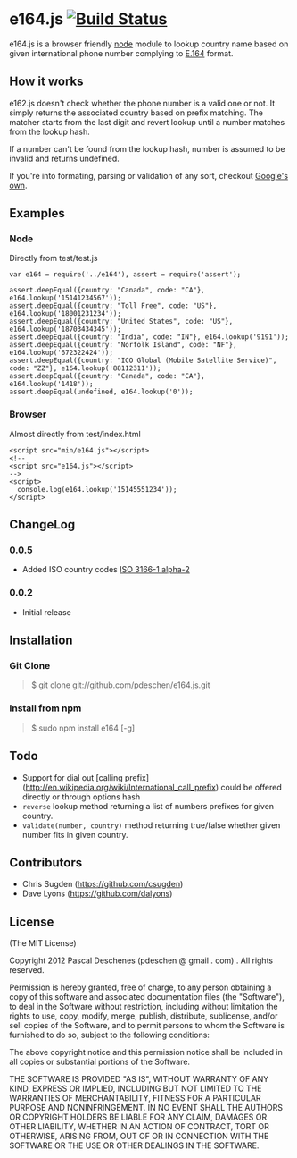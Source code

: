 # e164.js [![Build Status](https://travis-ci.org/pdeschen/e164.js.png?branch=master)](https://travis-ci.org/pdeschen/e164.js) 

e164.js is a browser friendly [node](http://nodejs.org) module to lookup country name 
based on given international phone number complying to [E.164](http://en.wikipedia.org/wiki/E.164) format. 

## How it works

e162.js doesn't check whether the phone number is a valid one or not. It simply returns the associated country based on prefix matching. 
The matcher starts from the last digit and revert lookup until a number matches from the lookup hash.

If a number can't be found from the lookup hash, number is assumed to be invalid and returns undefined.

If you're into formating, parsing or validation of any sort, checkout [Google's own](https://code.google.com/p/libphonenumber/). 

## Examples

### Node

Directly from test/test.js

    var e164 = require('../e164'), assert = require('assert');

    assert.deepEqual({country: "Canada", code: "CA"}, e164.lookup('15141234567'));
    assert.deepEqual({country: "Toll Free", code: "US"}, e164.lookup('18001231234'));
    assert.deepEqual({country: "United States", code: "US"}, e164.lookup('18703434345'));
    assert.deepEqual({country: "India", code: "IN"}, e164.lookup('9191'));
    assert.deepEqual({country: "Norfolk Island", code: "NF"}, e164.lookup('672322424'));
    assert.deepEqual({country: "ICO Global (Mobile Satellite Service)", code: "ZZ"}, e164.lookup('88112311'));
    assert.deepEqual({country: "Canada", code: "CA"}, e164.lookup('1418'));
    assert.deepEqual(undefined, e164.lookup('0'));


### Browser

Almost directly from test/index.html

    <script src="min/e164.js"></script>
    <!--
    <script src="e164.js"></script>
    -->
    <script>
      console.log(e164.lookup('15145551234'));
    </script>

## ChangeLog

### 0.0.5

* Added ISO country codes [ISO 3166-1 alpha-2](http://en.wikipedia.org/wiki/ISO_3166-1_alpha-2)

### 0.0.2

* Initial release

## Installation

### Git Clone

> $ git clone git://github.com/pdeschen/e164.js.git

### Install from npm

> $ sudo npm install e164 [-g]

## Todo

* Support for dial out [calling prefix] (http://en.wikipedia.org/wiki/International_call_prefix) could be offered directly or through options hash
* `reverse` lookup method returning a list of numbers prefixes for given country.
* `validate(number, country)` method returning true/false whether given number fits in given country.

## Contributors

+ Chris Sugden (https://github.com/csugden)
+ Dave Lyons (https://github.com/dalyons)

## License

(The MIT License)

Copyright 2012 Pascal Deschenes (pdeschen @ gmail . com) . All rights reserved.

Permission is hereby granted, free of charge, to any person obtaining a copy of this software and associated documentation files (the "Software"), to deal in the Software without restriction, including without limitation the rights to use, copy, modify, merge, publish, distribute, sublicense, and/or sell copies of the Software, and to permit persons to whom the Software is furnished to do so, subject to the following conditions:

The above copyright notice and this permission notice shall be included in all copies or substantial portions of the Software.

THE SOFTWARE IS PROVIDED "AS IS", WITHOUT WARRANTY OF ANY KIND, EXPRESS OR IMPLIED, INCLUDING BUT NOT LIMITED TO THE WARRANTIES OF MERCHANTABILITY, FITNESS FOR A PARTICULAR PURPOSE AND NONINFRINGEMENT. IN NO EVENT SHALL THE AUTHORS OR COPYRIGHT HOLDERS BE LIABLE FOR ANY CLAIM, DAMAGES OR OTHER LIABILITY, WHETHER IN AN ACTION OF CONTRACT, TORT OR OTHERWISE, ARISING FROM, OUT OF OR IN CONNECTION WITH THE SOFTWARE OR THE USE OR OTHER DEALINGS IN THE SOFTWARE.
